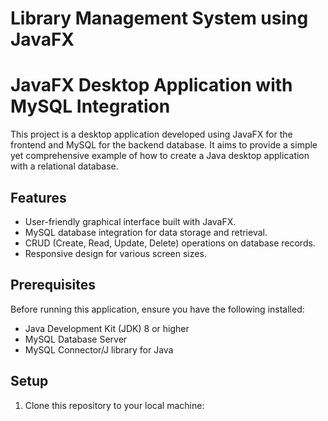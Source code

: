 # Library Management System using JavaFX

# JavaFX Desktop Application with MySQL Integration

This project is a desktop application developed using JavaFX for the frontend and MySQL for the backend database. It aims to provide a simple yet comprehensive example of how to create a Java desktop application with a relational database.

## Features

- User-friendly graphical interface built with JavaFX.
- MySQL database integration for data storage and retrieval.
- CRUD (Create, Read, Update, Delete) operations on database records.
- Responsive design for various screen sizes.

## Prerequisites

Before running this application, ensure you have the following installed:

- Java Development Kit (JDK) 8 or higher
- MySQL Database Server
- MySQL Connector/J library for Java

## Setup

1. Clone this repository to your local machine:

